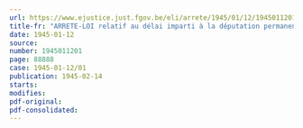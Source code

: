 ```yaml
---
url: https://www.ejustice.just.fgov.be/eli/arrete/1945/01/12/1945011201/justel
title-fr: "ARRETE-LOI relatif au délai imparti à la députation permanente pour se prononcer en matière disciplinaire, conformément à l'article 25 de la loi organique de l'enseignement primaire"
date: 1945-01-12
source:
number: 1945011201
page: 88888
case: 1945-01-12/01
publication: 1945-02-14
starts:
modifies:
pdf-original:
pdf-consolidated:
---
```


